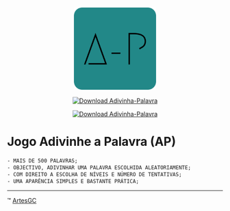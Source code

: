 <div align="center">

![adivinha-palavra-icon](ap/img/icons/favicon-192x192.png)

[![Download Adivinha-Palavra](https://a.fsdn.com/con/app/sf-download-button)](https://sourceforge.net/projects/adivinha-palavra/files/latest/download) 

[![Download Adivinha-Palavra](https://img.shields.io/sourceforge/dt/adivinha-palavra.svg)](https://sourceforge.net/projects/adivinha-palavra/files/latest/download) 
    
</div>

# Jogo Adivinhe a Palavra (AP)

    - MAIS DE 500 PALAVRAS;
    - OBJECTIVO, ADIVINHAR UMA PALAVRA ESCOLHIDA ALEATORIAMENTE;
    - COM DIREITO A ESCOLHA DE NÍVEIS E NÚMERO DE TENTATIVAS;
    - UMA APARÊNCIA SIMPLES E BASTANTE PRÁTICA;

---

&trade; [ArtesGC](https://artesgc.home.blog)
